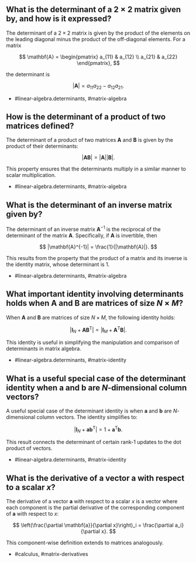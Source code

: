 ## What is the determinant of a $2 \times 2$ matrix given by, and how is it expressed?

The determinant of a $2 \times 2$ matrix is given by the product of the elements on the leading diagonal minus the product of the off-diagonal elements. For a matrix 

$$
\mathbf{A} = \begin{pmatrix}
a_{11} & a_{12} \\
a_{21} & a_{22}
\end{pmatrix},
$$

the determinant is 

$$
|\mathbf{A}| = a_{11} a_{22} - a_{12} a_{21}.
$$

- #linear-algebra.determinants, #matrix-algebra

## How is the determinant of a product of two matrices defined?

The determinant of a product of two matrices $\mathbf{A}$ and $\mathbf{B}$ is given by the product of their determinants:

$$
|\mathbf{A B}| = |\mathbf{A}| |\mathbf{B}|.
$$

This property ensures that the determinants multiply in a similar manner to scalar multiplication.

- #linear-algebra.determinants, #matrix-algebra

## What is the determinant of an inverse matrix given by?

The determinant of an inverse matrix $\mathbf{A}^{-1}$ is the reciprocal of the determinant of the matrix $\mathbf{A}$. Specifically, if $\mathbf{A}$ is invertible, then

$$
|\mathbf{A}^{-1}| = \frac{1}{|\mathbf{A}|}.
$$

This results from the property that the product of a matrix and its inverse is the identity matrix, whose determinant is 1.

- #linear-algebra.determinants, #matrix-algebra

## What important identity involving determinants holds when $\mathbf{A}$ and $\mathbf{B}$ are matrices of size $N \times M$?

When $\mathbf{A}$ and $\mathbf{B}$ are matrices of size $N \times M$, the following identity holds:

$$
\left|\mathbf{I}_N + \mathbf{A} \mathbf{B}^{\mathrm{T}}\right| = \left|\mathbf{I}_M + \mathbf{A}^{\mathrm{T}} \mathbf{B}\right|.
$$

This identity is useful in simplifying the manipulation and comparison of determinants in matrix algebra.

- #linear-algebra.determinants, #matrix-identity

## What is a useful special case of the determinant identity when $\mathbf{a}$ and $\mathbf{b}$ are $N$-dimensional column vectors?

A useful special case of the determinant identity is when $\mathbf{a}$ and $\mathbf{b}$ are $N$-dimensional column vectors. The identity simplifies to:

$$
\left|\mathbf{I}_N + \mathbf{a b}^{\mathrm{T}}\right| = 1 + \mathbf{a}^{\mathrm{T}} \mathbf{b}.
$$

This result connects the determinant of certain rank-1 updates to the dot product of vectors.

- #linear-algebra.determinants, #matrix-identity

## What is the derivative of a vector $\mathbf{a}$ with respect to a scalar $x$?

The derivative of a vector $\mathbf{a}$ with respect to a scalar $x$ is a vector where each component is the partial derivative of the corresponding component of $\mathbf{a}$ with respect to $x$:

$$
\left(\frac{\partial \mathbf{a}}{\partial x}\right)_i = \frac{\partial a_i}{\partial x}.
$$

This component-wise definition extends to matrices analogously.

- #calculus, #matrix-derivatives